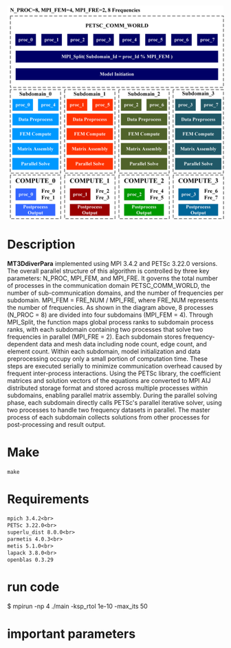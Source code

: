 ![Overall parallel structure of MT3DdiverPara](./kuangjia.png)

# Description
**MT3DdiverPara** implemented using MPI 3.4.2 and PETSc 3.22.0 versions. The overall parallel structure of this algorithm is controlled by three key parameters: N_PROC, MPI_FEM, and MPI_FRE. It governs the total number of processes in the communication domain PETSC_COMM_WORLD, the number of sub-communication domains, and the number of frequencies per subdomain. MPI_FEM = FRE_NUM / MPI_FRE, where FRE_NUM represents the number of frequencies. As shown in the diagram above, 8 processes (N_PROC = 8) are divided into four subdomains (MPI_FEM = 4). Through MPI_Split, the function maps global process ranks to subdomain process ranks, with each subdomain containing two processes that solve two frequencies in parallel (MPI_FRE = 2). Each subdomain stores frequency-dependent data and mesh data including node count, edge count, and element count. Within each subdomain, model initialization and data preprocessing occupy only a small portion of computation time. These steps are executed serially to minimize communication overhead caused by frequent inter-process interactions. Using the PETSc library, the coefficient matrices and solution vectors of the equations are converted to MPI AIJ distributed storage format and stored across multiple processes within subdomains, enabling parallel matrix assembly. During the parallel solving phase, each subdomain directly calls PETSc's parallel iterative solver, using two processes to handle two frequency datasets in parallel. The master process of each subdomain collects solutions from other processes for post-processing and result output.

# Make
`make`

# Requirements
```
mpich 3.4.2<br>
PETSc 3.22.0<br>
superlu_dist 8.0.0<br>
parmetis 4.0.3<br>
metis 5.1.0<br>
lapack 3.8.0<br>
openblas 0.3.29
```

# run code
$ mpirun -np 4 ./main -ksp_rtol 1e-10 -max_its 50

# important parameters
